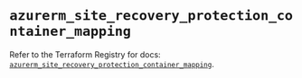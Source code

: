# `azurerm_site_recovery_protection_container_mapping`

Refer to the Terraform Registry for docs: [`azurerm_site_recovery_protection_container_mapping`](https://registry.terraform.io/providers/hashicorp/azurerm/3.87.0/docs/resources/site_recovery_protection_container_mapping).
